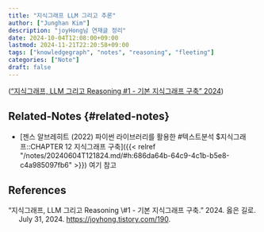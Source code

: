 ```yaml
---
title: "지식그래프 LLM 그리고 추론"
author: ["Junghan Kim"]
description: "joyHong님 연재글 정리"
date: 2024-10-04T12:08:00+09:00
lastmod: 2024-11-21T22:20:58+09:00
tags: ["knowledgegraph", "notes", "reasoning", "fleeting"]
categories: ["Note"]
draft: false
---
```


<!--more-->

(<a href="#citeproc_bib_item_1">“지식그래프, LLM 그리고 Reasoning \#1 - 기본 지식그래프 구축” 2024</a>)


## Related-Notes {#related-notes}

-   [젠스 알브레히트 (2022) 파이썬 라이브러리를 활용한 #텍스트분석 $지식그래프::CHAPTER 12 지식그래프 구축]({{< relref "/notes/20240604T121824.md/#h:686da64b-64c9-4c1b-b5e8-c4a985097fb6" >}}) 여기 참고

## References

<style>.csl-entry{text-indent: -1.5em; margin-left: 1.5em;}</style><div class="csl-bib-body">
  <div class="csl-entry"><a id="citeproc_bib_item_1"></a>“지식그래프, LLM 그리고 Reasoning \#1 - 기본 지식그래프 구축.” 2024. 옳은 길로. July 31, 2024. <a href="https://joyhong.tistory.com/190">https://joyhong.tistory.com/190</a>.</div>
</div>
